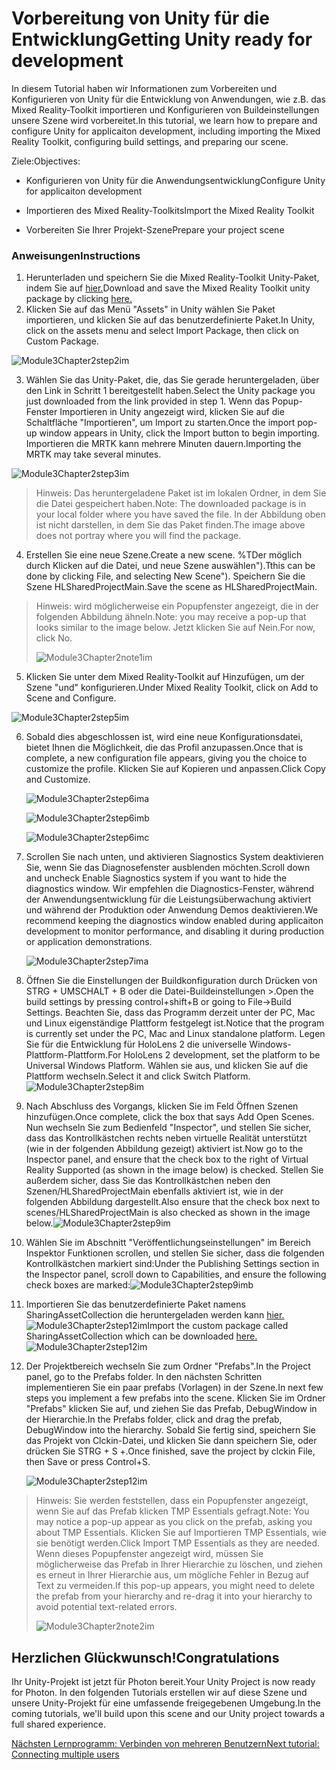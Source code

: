 # <a name="getting-unity-ready-for-development"></a><span data-ttu-id="3b480-101">Vorbereitung von Unity für die Entwicklung</span><span class="sxs-lookup"><span data-stu-id="3b480-101">Getting Unity ready for development</span></span> 

<span data-ttu-id="3b480-102">In diesem Tutorial haben wir Informationen zum Vorbereiten und Konfigurieren von Unity für die Entwicklung von Anwendungen, wie z.B. das Mixed Reality-Toolkit importieren und Konfigurieren von Buildeinstellungen unsere Szene wird vorbereitet.</span><span class="sxs-lookup"><span data-stu-id="3b480-102">In this tutorial, we learn how to prepare and configure Unity for applicaiton development, including importing the Mixed Reality Toolkit, configuring build settings, and preparing our scene.</span></span>

<span data-ttu-id="3b480-103">Ziele:</span><span class="sxs-lookup"><span data-stu-id="3b480-103">Objectives:</span></span>

- <span data-ttu-id="3b480-104">Konfigurieren von Unity für die Anwendungsentwicklung</span><span class="sxs-lookup"><span data-stu-id="3b480-104">Configure Unity for applicaiton development</span></span>

- <span data-ttu-id="3b480-105">Importieren des Mixed Reality-Toolkits</span><span class="sxs-lookup"><span data-stu-id="3b480-105">Import the Mixed Reality Toolkit</span></span>

- <span data-ttu-id="3b480-106">Vorbereiten Sie Ihrer Projekt-Szene</span><span class="sxs-lookup"><span data-stu-id="3b480-106">Prepare your project scene</span></span>

### <a name="instructions"></a><span data-ttu-id="3b480-107">Anweisungen</span><span class="sxs-lookup"><span data-stu-id="3b480-107">Instructions</span></span>

1. <span data-ttu-id="3b480-108">Herunterladen und speichern Sie die Mixed Reality-Toolkit Unity-Paket, indem Sie auf [hier.](https://github.com/microsoft/MixedRealityToolkit-Unity/releases/download/v2.0.0-RC2.1/Microsoft.MixedReality.Toolkit.Unity.Foundation-v2.0.0-RC2.1.unitypackage)</span><span class="sxs-lookup"><span data-stu-id="3b480-108">Download and save the Mixed Reality Toolkit unity package by clicking [here.](https://github.com/microsoft/MixedRealityToolkit-Unity/releases/download/v2.0.0-RC2.1/Microsoft.MixedReality.Toolkit.Unity.Foundation-v2.0.0-RC2.1.unitypackage)</span></span>
2. <span data-ttu-id="3b480-109">Klicken Sie auf das Menü "Assets" in Unity wählen Sie Paket importieren, und klicken Sie auf das benutzerdefinierte Paket.</span><span class="sxs-lookup"><span data-stu-id="3b480-109">In Unity, click on the assets menu and select Import Package, then click on Custom Package.</span></span>

![Module3Chapter2step2im](images/module3chapter2step2im.PNG)

3. <span data-ttu-id="3b480-111">Wählen Sie das Unity-Paket, die, das Sie gerade heruntergeladen, über den Link in Schritt 1 bereitgestellt haben.</span><span class="sxs-lookup"><span data-stu-id="3b480-111">Select the Unity package you just downloaded from the link provided in step 1.</span></span> <span data-ttu-id="3b480-112">Wenn das Popup-Fenster Importieren in Unity angezeigt wird, klicken Sie auf die Schaltfläche "Importieren", um Import zu starten.</span><span class="sxs-lookup"><span data-stu-id="3b480-112">Once the import pop-up window appears in Unity, click the Import button to begin importing.</span></span> <span data-ttu-id="3b480-113">Importieren die MRTK kann mehrere Minuten dauern.</span><span class="sxs-lookup"><span data-stu-id="3b480-113">Importing the MRTK may take several minutes.</span></span>

![Module3Chapter2step3im](images/module3chapter2step3im.PNG)

> <span data-ttu-id="3b480-115">Hinweis: Das heruntergeladene Paket ist im lokalen Ordner, in dem Sie die Datei gespeichert haben.</span><span class="sxs-lookup"><span data-stu-id="3b480-115">Note: The downloaded package is in your local folder where you have saved the file.</span></span> <span data-ttu-id="3b480-116">In der Abbildung oben ist nicht darstellen, in dem Sie das Paket finden.</span><span class="sxs-lookup"><span data-stu-id="3b480-116">The image above does not portray where you will find the package.</span></span>

4. <span data-ttu-id="3b480-117">Erstellen Sie eine neue Szene.</span><span class="sxs-lookup"><span data-stu-id="3b480-117">Create a new scene.</span></span> <span data-ttu-id="3b480-118">%TDer möglich durch Klicken auf die Datei, und neue Szene auswählen").</span><span class="sxs-lookup"><span data-stu-id="3b480-118">Tthis can be done by clicking File, and selecting New Scene").</span></span> <span data-ttu-id="3b480-119">Speichern Sie die Szene HLSharedProjectMain.</span><span class="sxs-lookup"><span data-stu-id="3b480-119">Save the scene as HLSharedProjectMain.</span></span>

> <span data-ttu-id="3b480-120">Hinweis: wird möglicherweise ein Popupfenster angezeigt, die in der folgenden Abbildung ähneln.</span><span class="sxs-lookup"><span data-stu-id="3b480-120">Note: you may receive a pop-up that looks similar to the image below.</span></span> <span data-ttu-id="3b480-121">Jetzt klicken Sie auf Nein.</span><span class="sxs-lookup"><span data-stu-id="3b480-121">For now, click No.</span></span>
>
> ![Module3Chapter2note1im](images/module3chapter2note1im.PNG)

5. <span data-ttu-id="3b480-123">Klicken Sie unter dem Mixed Reality-Toolkit auf Hinzufügen, um der Szene "und" konfigurieren.</span><span class="sxs-lookup"><span data-stu-id="3b480-123">Under Mixed Reality Toolkit, click on Add to Scene and Configure.</span></span>

![Module3Chapter2step5im](images/module3chapter2step5im.PNG)

6. <span data-ttu-id="3b480-125">Sobald dies abgeschlossen ist, wird eine neue Konfigurationsdatei, bietet Ihnen die Möglichkeit, die das Profil anzupassen.</span><span class="sxs-lookup"><span data-stu-id="3b480-125">Once that is complete, a new configuration file appears, giving you the choice to customize the profile.</span></span> <span data-ttu-id="3b480-126">Klicken Sie auf Kopieren und anpassen.</span><span class="sxs-lookup"><span data-stu-id="3b480-126">Click Copy and Customize.</span></span>

   ![Module3Chapter2step6ima](images/module3chapter2step6ima.PNG)

   ![Module3Chapter2step6imb](images/module3chapter2step6imb.PNG)

   ![Module3Chapter2step6imc](images/module3chapter2step6imc.PNG)

7. <span data-ttu-id="3b480-130">Scrollen Sie nach unten, und aktivieren Siagnostics System deaktivieren Sie, wenn Sie das Diagnosefenster ausblenden möchten.</span><span class="sxs-lookup"><span data-stu-id="3b480-130">Scroll down and uncheck Enable Siagnostics system if you want to hide the diagnostics window.</span></span> <span data-ttu-id="3b480-131">Wir empfehlen die Diagnostics-Fenster, während der Anwendungsentwicklung für die Leistungsüberwachung aktiviert und während der Produktion oder Anwendung Demos deaktivieren.</span><span class="sxs-lookup"><span data-stu-id="3b480-131">We recommend keeping the diagnostics window enabled during applicaiton development to monitor performance, and disabling it during production or application demonstrations.</span></span> 

   ![Module3Chapter2step7ima](images/module3chapter2step7ima.PNG)

8. <span data-ttu-id="3b480-133">Öffnen Sie die Einstellungen der Buildkonfiguration durch Drücken von STRG + UMSCHALT + B oder die Datei-Buildeinstellungen >.</span><span class="sxs-lookup"><span data-stu-id="3b480-133">Open the build settings by pressing control+shift+B or going to File->Build Settings.</span></span> <span data-ttu-id="3b480-134">Beachten Sie, dass das Programm derzeit unter der PC, Mac und Linux eigenständige Plattform festgelegt ist.</span><span class="sxs-lookup"><span data-stu-id="3b480-134">Notice that the program is currently set under the PC, Mac and Linux standalone platform.</span></span> <span data-ttu-id="3b480-135">Legen Sie für die Entwicklung für HoloLens 2 die universelle Windows-Plattform-Plattform.</span><span class="sxs-lookup"><span data-stu-id="3b480-135">For HoloLens 2 development, set the platform to be Universal Windows Platform.</span></span> <span data-ttu-id="3b480-136">Wählen sie aus, und klicken Sie auf die Plattform wechseln.</span><span class="sxs-lookup"><span data-stu-id="3b480-136">Select it and click Switch Platform.</span></span>![Module3Chapter2step8im](images/module3chapter2step8im.PNG)

9. <span data-ttu-id="3b480-138">Nach Abschluss des Vorgangs, klicken Sie im Feld Öffnen Szenen hinzufügen.</span><span class="sxs-lookup"><span data-stu-id="3b480-138">Once complete, click the box that says Add Open Scenes.</span></span> <span data-ttu-id="3b480-139">Nun wechseln Sie zum Bedienfeld "Inspector", und stellen Sie sicher, dass das Kontrollkästchen rechts neben virtuelle Realität unterstützt (wie in der folgenden Abbildung gezeigt) aktiviert ist.</span><span class="sxs-lookup"><span data-stu-id="3b480-139">Now go to the Inspector panel, and ensure that the check box to the right of Virtual Reality Supported (as shown in the image below) is checked.</span></span> <span data-ttu-id="3b480-140">Stellen Sie außerdem sicher, dass Sie das Kontrollkästchen neben den Szenen/HLSharedProjectMain ebenfalls aktiviert ist, wie in der folgenden Abbildung dargestellt.</span><span class="sxs-lookup"><span data-stu-id="3b480-140">Also ensure that the check box next to scenes/HLSharedProjectMain is also checked as shown in the image below.</span></span>![Module3Chapter2step9im](images/module3chapter2step9im.PNG)

10. <span data-ttu-id="3b480-142">Wählen Sie im Abschnitt "Veröffentlichungseinstellungen" im Bereich Inspektor Funktionen scrollen, und stellen Sie sicher, dass die folgenden Kontrollkästchen markiert sind:</span><span class="sxs-lookup"><span data-stu-id="3b480-142">Under the Publishing Settings section in the Inspector panel, scroll down to Capabilities, and ensure the following check boxes are marked:</span></span>![Module3Chapter2step9imb](images/module3chapter2step9imb.PNG)

11. <span data-ttu-id="3b480-144">Importieren Sie das benutzerdefinierte Paket namens SharingAssetCollection die heruntergeladen werden kann [hier.](https://github.com/microsoft/MixedRealityLearning/releases/download/Sharing_2/SharingAssetCollection.unitypackage) ![Module3Chapter2step12im](images/module3chapter2step11im.PNG)</span><span class="sxs-lookup"><span data-stu-id="3b480-144">Import the custom package called SharingAssetCollection which can be downloaded [here.](https://github.com/microsoft/MixedRealityLearning/releases/download/Sharing_2/SharingAssetCollection.unitypackage)![Module3Chapter2step12im](images/module3chapter2step11im.PNG)</span></span>

12. <span data-ttu-id="3b480-145">Der Projektbereich wechseln Sie zum Ordner "Prefabs".</span><span class="sxs-lookup"><span data-stu-id="3b480-145">In the Project panel, go to the Prefabs folder.</span></span> <span data-ttu-id="3b480-146">In den nächsten Schritten implementieren Sie ein paar prefabs (Vorlagen) in der Szene.</span><span class="sxs-lookup"><span data-stu-id="3b480-146">In next few steps you implement a few prefabs into the scene.</span></span> <span data-ttu-id="3b480-147">Klicken Sie im Ordner "Prefabs" klicken Sie auf, und ziehen Sie das Prefab, DebugWindow in der Hierarchie.</span><span class="sxs-lookup"><span data-stu-id="3b480-147">In the Prefabs folder, click and drag the prefab, DebugWindow into the hierarchy.</span></span> <span data-ttu-id="3b480-148">Sobald Sie fertig sind, speichern Sie das Projekt von Clckin-Datei, und klicken Sie dann speichern Sie, oder drücken Sie STRG + S +.</span><span class="sxs-lookup"><span data-stu-id="3b480-148">Once finished, save the project by clckin File, then Save or press Control+S.</span></span>

    ![Module3Chapter2step12im](images/module3chapter2step12im.PNG)

   > <span data-ttu-id="3b480-150">Hinweis: Sie werden feststellen, dass ein Popupfenster angezeigt, wenn Sie auf das Prefab klicken TMP Essentials gefragt.</span><span class="sxs-lookup"><span data-stu-id="3b480-150">Note: You may notice a pop-up appear as you click on the prefab, asking you about TMP Essentials.</span></span> <span data-ttu-id="3b480-151">Klicken Sie auf Importieren TMP Essentials, wie sie benötigt werden.</span><span class="sxs-lookup"><span data-stu-id="3b480-151">Click Import TMP Essentials as they are needed.</span></span> <span data-ttu-id="3b480-152">Wenn dieses Popupfenster angezeigt wird, müssen Sie möglicherweise das Prefab in Ihrer Hierarchie zu löschen, und ziehen es erneut in Ihrer Hierarchie aus, um mögliche Fehler in Bezug auf Text zu vermeiden.</span><span class="sxs-lookup"><span data-stu-id="3b480-152">If this pop-up appears, you might need to delete the prefab from your hierarchy and re-drag it into your hierarchy to avoid potential text-related errors.</span></span>
   >
   > ![Module3Chapter2note2im](images/module3chapter2note2im.PNG)


## <a name="congratulations"></a><span data-ttu-id="3b480-154">Herzlichen Glückwunsch!</span><span class="sxs-lookup"><span data-stu-id="3b480-154">Congratulations</span></span>

<span data-ttu-id="3b480-155">Ihr Unity-Projekt ist jetzt für Photon bereit.</span><span class="sxs-lookup"><span data-stu-id="3b480-155">Your Unity Project is now ready for Photon.</span></span> <span data-ttu-id="3b480-156">In den folgenden Tutorials erstellen wir auf diese Szene und unsere Unity-Projekt für eine umfassende freigegebenen Umgebung.</span><span class="sxs-lookup"><span data-stu-id="3b480-156">In the coming tutorials, we'll build upon this scene and our Unity project towards a full shared experience.</span></span>

<span data-ttu-id="3b480-157">[Nächsten Lernprogramm: Verbinden von mehreren Benutzern](mrlearning-sharing(photon)-ch3.md)</span><span class="sxs-lookup"><span data-stu-id="3b480-157">[Next tutorial: Connecting multiple users](mrlearning-sharing(photon)-ch3.md)</span></span>


